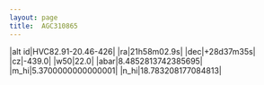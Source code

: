 ```yaml
---
layout: page
title:  AGC310865
--- 
```

|alt id|HVC82.91-20.46-426|
|ra|21h58m02.9s|
|dec|+28d37m35s|
|cz|-439.0|
|w50|22.0|
|abar|8.4852813742385695|
|m_hi|5.3700000000000001|
|n_hi|18.783208177084813|
